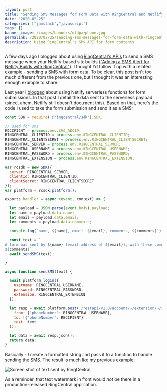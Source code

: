 ```yaml
---
layout: post
title: "Sending SMS Messages for Form Data with RingCentral and Netlify"
date: "2020-02-25"
categories: ["jamstack","javascript"]
tags: []
banner_image: /images/banners/oldpayphone.jpg
permalink: /2020/02/25/sending-sms-messages-for-form-data-with-ringcentral-and-netlify
description: Using RingCentral's SMS API for form contents
---
```


A few days ago I blogged about using [RingCentral's APIs](https://developers.ringcentral.com/) to send a SMS message when your Netlify-based site builds (["Adding a SMS Alert for Netlify Builds with RingCentral"](https://www.raymondcamden.com/2020/02/22/adding-a-sms-alert-for-netlify-builds-with-ringcentral)). I thought I'd follow it up with a related example - sending a SMS with form data. To be clear, this post isn't too much different from the previous one, but I thought it was an interesting enough example to share.

Last year I [blogged](https://www.raymondcamden.com/2019/01/15/customized-form-handling-on-netlify-with-serverless-functions) about using Netlify serverless functions for form submissions. In that post I detail the data sent to the serverless payload (since, ahem, Netlify still doesn't document this). Based on that, here's the code I used to take the form submission and send it as a SMS:

```js
const SDK = require('@ringcentral/sdk').SDK;

// used for sms
RECIPIENT = process.env.SMS_RECIP;
RINGCENTRAL_CLIENTID = process.env.RINGCENTRAL_CLIENTID;
RINGCENTRAL_CLIENTSECRET = process.env.RINGCENTRAL_CLIENTSECRET;
RINGCENTRAL_SERVER = process.env.RINGCENTRAL_SERVER;
RINGCENTRAL_USERNAME = process.env.RINGCENTRAL_USERNAME;
RINGCENTRAL_PASSWORD = process.env.RINGCENTRAL_PASSWORD;
RINGCENTRAL_EXTENSION = process.env.RINGCENTRAL_EXTENSION;

var rcsdk = new SDK({
  server: RINGCENTRAL_SERVER,
  clientId: RINGCENTRAL_CLIENTID,
  clientSecret: RINGCENTRAL_CLIENTSECRET
});
var platform = rcsdk.platform();

exports.handler = async (event, context) => {

  let payload = JSON.parse(event.body).payload;
  let name = payload.data.name;
  let email = payload.data.email;
  let comments = payload.data.comments;

  console.log(`name, ${name}, email, ${email}, comments, ${comments}`);

  const text = `
A form was sent by ${name} (email address of ${email}), with these comments: 
${comments}`;
  await sendSMS(text);

}

async function sendSMS(text) {

  await platform.login({
    username: RINGCENTRAL_USERNAME,
    password: RINGCENTRAL_PASSWORD,
    extension: RINGCENTRAL_EXTENSION
  });

  let resp = await platform.post('/restapi/v1.0/account/~/extension/~/sms', {
    from: {'phoneNumber': RINGCENTRAL_USERNAME},
    to: [{'phoneNumber': RECIPIENT}],
    text: text
  });
	
  let data = await resp.json();
  return data;
}
```

Basically - I create a formatted string and pass it to a function to handle sending the SMS. The result is much like my previous example:

<img src="https://static.raymondcamden.com/images/2020/02/nsms.png" alt="Screen shot of text sent by RingCentral" class="imgborder imgcenter">

As a reminder, that text watermark in front would *not* be there in a production-released RingCentral application. 